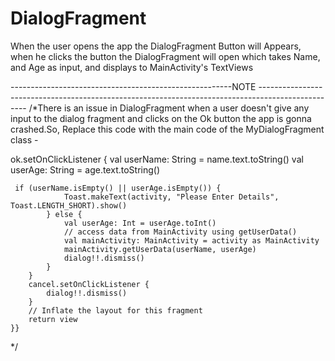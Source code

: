 # DialogFragment
When the user opens the app the DialogFragment Button will Appears, when he clicks the button the DialogFragment will open 
which takes Name, and Age as input, and displays to MainActivity's TextViews



-------------------------------------------------------NOTE --------------------------------------------------------------------------------------------------
/*There is an issue in DialogFragment when a user doesn't give any input to the dialog fragment and clicks on the Ok button 
the app is gonna crashed.So, Replace this code with the main code of the MyDialogFragment class - 

 ok.setOnClickListener {
            val userName: String = name.text.toString()
            val userAge: String = age.text.toString()
            
     if (userName.isEmpty() || userAge.isEmpty()) {
                Toast.makeText(activity, "Please Enter Details", Toast.LENGTH_SHORT).show()
            } else {
                val userAge: Int = userAge.toInt()
                // access data from MainActivity using getUserData()
                val mainActivity: MainActivity = activity as MainActivity
                mainActivity.getUserData(userName, userAge)
                dialog!!.dismiss()
            }
        }
        cancel.setOnClickListener {
            dialog!!.dismiss()
        }
        // Inflate the layout for this fragment
        return view
    }}



*/
